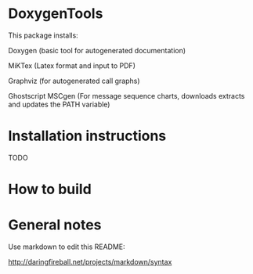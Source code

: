DoxygenTools
============

This package installs:

Doxygen (basic tool for autogenerated documentation) 

MiKTex (Latex format and input to PDF) 

Graphviz (for autogenerated call graphs) 

Ghostscript MSCgen (For message sequence charts, downloads extracts and updates the PATH variable)


Installation instructions
=========================
TODO



How to build
============




General notes
=============

Use markdown to edit this README:

http://daringfireball.net/projects/markdown/syntax